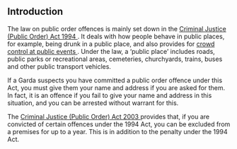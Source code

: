 ##  Introduction

The law on public order offences is mainly set down in the [ Criminal Justice
(Public Order) Act 1994
](http://www.irishstatutebook.ie/1994/en/act/pub/0002/index.html) . It deals
with how people behave in public places, for example, being drunk in a public
place, and also provides for [ crowd control at public events
](/en/justice/law-enforcement/crowd-control-at-public-events-in-ireland/) .
Under the law, a ‘public place’ includes roads, public parks or recreational
areas, cemeteries, churchyards, trains, buses and other public transport
vehicles.

If a Garda suspects you have committed a public order offence under this Act,
you must give them your name and address if you are asked for them. In fact,
it is an offence if you fail to give your name and address in this situation,
and you can be arrested without warrant for this.

The [ Criminal Justice (Public Order) Act 2003
](http://www.irishstatutebook.ie/2003/en/act/pub/0016/index.html) provides
that, if you are convicted of certain offences under the 1994 Act, you can be
excluded from a premises for up to a year. This is in addition to the penalty
under the 1994 Act.

